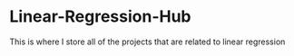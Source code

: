 # Linear-Regression-Hub
This is where I store all of the projects that are related to linear regression
